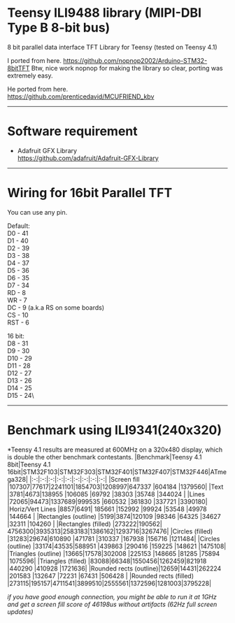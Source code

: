 # Teensy ILI9488 library (MIPI-DBI Type B 8-bit bus)
8 bit parallel data interface TFT Library for Teensy (tested on Teensy 4.1)

I ported from here.
https://github.com/nopnop2002/Arduino-STM32-8bitTFT
Btw, nice work nopnop for making the library so clear, porting was extremely easy.

He ported from here.   
https://github.com/prenticedavid/MCUFRIEND_kbv   

----

# Software requirement    

- Adafruit GFX Library   
https://github.com/adafruit/Adafruit-GFX-Library   

----

# Wiring for 16bit Parallel TFT   

You can use any pin.

Default:\
D0 - 41\
D1 - 40\
D2 - 39\
D3 - 38\
D4 - 37\
D5 - 36\
D6 - 35\
D7 - 34\
RD - 8\
WR - 7\
DC - 9 (a.k.a RS on some boards)\
CS - 10\
RST - 6

16 bit:\
D8 - 31\
D9 - 30\
D10 - 29\
D11 - 28\
D12 - 27\
D13 - 26\
D14 - 25\
D15 - 24\

----

# Benchmark using ILI9341(240x320)

\*Teensy 4.1 results are measured at 600MHz on a 320x480 display, which is double the other benchmark contestants.
|Benchmark|Teensy 4.1 8bit|Teensy 4.1 16bit|STM32F103|STM32F303|STM32F401|STM32F407|STM32F446|ATmega328|
|:-:|:-:|:-:|:-:|:-:|:-:|:-:|:-:|:-:|
|Screen fill            |107307|77617|2241101|1854703|1208997|647337 |604184 |1379560|
|Text                   |3781|4673|138955 |106085 |69792  |38303  |35748  |344024 |
|Lines                  |72065|94473|1337689|999535 |660532 |361830 |337721 |3390180|
|Horiz/Vert Lines       |8857|6491| 185661 |152992 |99924  |53548  |49978  |144664 |
|Rectangles (outline)   |5199|3874|120109 |98346  |64325  |34627  |32311  |104260 |
|Rectangles (filled)    |273222|190562| 4756300|3935313|2583183|1386162|1293716|3267476|
|Circles (filled)       |31283|29674|610890 |471781 |310337 |167938 |156716 |1211484|
|Circles (outline)      |33174|43535|588951 |439863 |290416 |159225 |148621 |1475108|
|Triangles (outline)    |13665|17578|302008 |225153 |148665 |81285  |75894  |1075596|
|Triangles (filled)     |83088|66348|1550456|1262459|821918 |440290 |410928 |1721636|
|Rounded rects (outline)|12659|14431|262224 |201583 |132647 |72231  |67431  |506428 |
|Rounded rects (filled) |273115|195157|4711541|3899510|2555561|1372596|1281003|3795228|

*if you have good enough connection, you might be able to run it at 1GHz and get a screen fill score of 46198us without artifacts (62Hz full screen updates)*